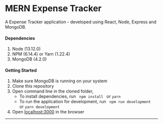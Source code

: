 # MERN Expense Tracker

A Expense Tracker application - developed using React, Node, Express and MongoDB.

#### Dependencies
1. Node (13.12.0)
2. NPM (6.14.4) or Yarn (1.22.4)
3. MongoDB (4.2.0)

####  Getting Started
1. Make sure MongoDB is running on your system
2. Clone this repository
3. Open command line in the cloned folder,
   - To install dependencies, run ```  npm install  ``` or ``` yarn ```
   - To run the application for development, run ```  npm run development  ``` or ``` yarn development ```
4. Open [localhost:3000](http://localhost:3000/) in the browser
----
